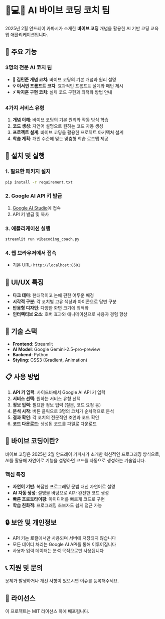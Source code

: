 # 🧠💻🚀 AI 바이브 코딩 코치 팀

2025년 2월 안드레이 카파시가 소개한 **바이브 코딩** 개념을 활용한 AI 기반 코딩 교육 웹 애플리케이션입니다.

## 🌟 주요 기능

### 3명의 전문 AI 코치 팀
- **🧠 김민준 개념 코치**: 바이브 코딩의 기본 개념과 원리 설명
- **💡 이서연 프롬프트 코치**: 효과적인 프롬프트 설계와 패턴 제시  
- **⚡ 박지훈 구현 코치**: 실제 코드 구현과 최적화 방법 안내

### 4가지 서비스 유형
1. **개념 이해**: 바이브 코딩의 기본 원리와 작동 방식 학습
2. **코드 생성**: 자연어 설명으로 원하는 코드 자동 생성
3. **프로젝트 설계**: 바이브 코딩을 활용한 프로젝트 아키텍처 설계
4. **학습 계획**: 개인 수준에 맞는 맞춤형 학습 로드맵 제공

## 🚀 설치 및 실행

### 1. 필요한 패키지 설치
```bash
pip install -r requirement.txt
```

### 2. Google AI API 키 발급
1. [Google AI Studio](https://aistudio.google.com/)에 접속
2. API 키 발급 및 복사

### 3. 애플리케이션 실행
```bash
streamlit run vibecoding_coach.py
```

### 4. 웹 브라우저에서 접속
- 기본 URL: `http://localhost:8501`

## 🎨 UI/UX 특징

- **다크 테마**: 현대적이고 눈에 편한 어두운 배경
- **시각적 구분**: 각 코치별 고유 색상과 아이콘으로 답변 구분
- **반응형 디자인**: 다양한 화면 크기에 최적화
- **인터랙티브 요소**: 호버 효과와 애니메이션으로 사용자 경험 향상

## 🔧 기술 스택

- **Frontend**: Streamlit
- **AI Model**: Google Gemini-2.5-pro-preview
- **Backend**: Python
- **Styling**: CSS3 (Gradient, Animation)

## 📋 사용 방법

1. **API 키 입력**: 사이드바에서 Google AI API 키 입력
2. **서비스 선택**: 원하는 서비스 유형 선택
3. **정보 입력**: 필요한 정보 입력 (질문, 코드 요청 등)
4. **분석 시작**: 버튼 클릭으로 3명의 코치가 순차적으로 분석
5. **결과 확인**: 각 코치의 전문적인 조언과 코드 확인
6. **코드 다운로드**: 생성된 코드를 파일로 다운로드

## 🎯 바이브 코딩이란?

바이브 코딩은 2025년 2월 안드레이 카파시가 소개한 혁신적인 프로그래밍 방식으로, AI를 활용해 자연어로 기능을 설명하면 코드를 자동으로 생성하는 기술입니다.

### 핵심 특징
- **자연어 기반**: 복잡한 프로그래밍 문법 대신 자연어로 설명
- **AI 자동 생성**: 설명을 바탕으로 AI가 완전한 코드 생성
- **빠른 프로토타이핑**: 아이디어를 빠르게 코드로 구현
- **학습 친화적**: 프로그래밍 초보자도 쉽게 접근 가능

## 🔒 보안 및 개인정보

- API 키는 로컬에서만 사용되며 서버에 저장되지 않습니다
- 모든 데이터 처리는 Google AI API를 통해 이루어집니다
- 사용자 입력 데이터는 분석 목적으로만 사용됩니다

## 📞 지원 및 문의

문제가 발생하거나 개선 사항이 있으시면 이슈를 등록해주세요.

## 📄 라이선스

이 프로젝트는 MIT 라이선스 하에 배포됩니다.
